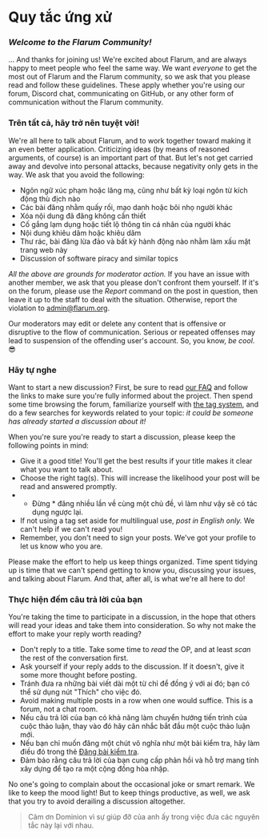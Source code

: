 # Quy tắc ứng xử

### _Welcome to the Flarum Community!_

... And thanks for joining us! We're excited about Flarum, and are always happy to meet people who feel the same way. We want *everyone* to get the most out of Flarum and the Flarum community, so we ask that you please read and follow these guidelines. These apply whether you're using our forum, Discord chat, communicating on GitHub, or any other form of communication without the Flarum community.

### Trên tất cả, hãy trở nên tuyệt vời!

We're all here to talk about Flarum, and to work together toward making it an even better application. Criticizing ideas (by means of reasoned arguments, of course) is an important part of that. But let's not get carried away and devolve into personal attacks, because negativity only gets in the way. We ask that you avoid the following:

- Ngôn ngữ xúc phạm hoặc lăng mạ, cũng như bất kỳ loại ngôn từ kích động thù địch nào
- Các bài đăng nhằm quấy rối, mạo danh hoặc bôi nhọ người khác
- Xóa nội dung đã đăng không cần thiết
- Cố gắng lạm dụng hoặc tiết lộ thông tin cá nhân của người khác
- Nội dung khiêu dâm hoặc khiêu dâm
- Thư rác, bài đăng lừa đảo và bất kỳ hành động nào nhằm làm xấu mặt trang web này
- Discussion of software piracy and similar topics

*All the above are grounds for moderator action.* If you have an issue with another member, we ask that you please don't confront them yourself. If it's on the forum, please use the *Report* command on the post in question, then leave it up to the staff to deal with the situation. Otherwise, report the violation to [admin@flarum.org](mailto:admin@flarum.org).

Our moderators may edit or delete any content that is offensive or disruptive to the flow of communication. Serious or repeated offenses may lead to suspension of the offending user's account. So, you know, *be cool*. 😎

### Hãy tự nghe

Want to start a new discussion? First, be sure to read [our FAQ](faq.md) and follow the links to make sure you're fully informed about the project. Then spend some time browsing the forum, familiarize yourself with [the tag system](https://discuss.flarum.org/tags), and do a few searches for keywords related to your topic: *it could be someone has already started a discussion about it!*

When you're sure you're ready to start a discussion, please keep the following points in mind:

- Give it a good title! You'll get the best results if your title makes it clear what you want to talk about.
- Choose the right tag(s). This will increase the likelihood your post will be read and answered promptly.
- * Đừng * đăng nhiều lần về cùng một chủ đề, vì làm như vậy sẽ có tác dụng ngược lại.
- If not using a tag set aside for multilingual use, *post in English only.* We can't help if we can't read you!
- Remember, you don't need to sign your posts. We've got your profile to let us know who you are.

Please make the effort to help us keep things organized. Time spent tidying up is time that we can't spend getting to know you, discussing your issues, and talking about Flarum. And that, after all, is what we're all here to do!

### Thực hiện đếm câu trả lời của bạn

You're taking the time to participate in a discussion, in the hope that others will read your ideas and take them into consideration. So why not make the effort to make your reply worth reading?

- Don't reply to a title. Take some time to *read* the OP, and at least *scan* the rest of the conversation first.
- Ask yourself if your reply adds to the discussion. If it doesn't, give it some more thought before posting.
- Tránh đưa ra những bài viết dài một từ chỉ để đồng ý với ai đó; bạn có thể sử dụng nút "Thích" cho việc đó.
- Avoid making multiple posts in a row when one would suffice. This is a forum, not a chat room.
- Nếu câu trả lời của bạn có khả năng làm chuyển hướng tiến trình của cuộc thảo luận, thay vào đó hãy cân nhắc bắt đầu một cuộc thảo luận mới.
- Nếu bạn chỉ muốn đăng một chút vô nghĩa như một bài kiểm tra, hãy làm điều đó trong thẻ [Đăng bài kiểm tra](https://discuss.flarum.org/t/sandbox).
- Đảm bảo rằng câu trả lời của bạn cung cấp phản hồi và hỗ trợ mang tính xây dựng để tạo ra một cộng đồng hòa nhập.

No one's going to complain about the occasional joke or smart remark. We like to keep the mood light! But to keep things productive, as well, we ask that you try to avoid derailing a discussion altogether.

> Cảm ơn Dominion vì sự giúp đỡ của anh ấy trong việc đưa các nguyên tắc này lại với nhau.
